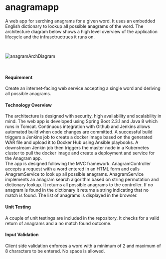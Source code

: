 # anagramapp

A web app for serching anagrams for a given word. It uses an embedded English dictionary to lookup all possible anagrams of the word. The architecture diagram below shows a high level overview of the application lifecycle and the infrasctructrues it runs on.

<br>

![anagramArchDiagram](https://user-images.githubusercontent.com/36462985/86835100-a45ed980-c069-11ea-8bed-76f720db4865.png)

<br>

<h4> Requirement </h4>
Create an internet-facing web service accepting a single word and deriving all possible anagrams.

<h4> Technology Overview </h4>
The architecture is designed with security, high availability and scalability in mind. The web app is developed using Spring Boot 2.3.1 and Java 8 which runs in Tomcat. Continuous integration with Github and Jenkins allows automated build when code changes are committed. A successful build triggers a Jenkins job to create a docker image based on the generated WAR file and upload it to Docker Hub using Ansible playbooks. A downstream Jenkin job then triggers the master node in a Kubernetes cluster to pull the docker image and create a deployment and service for the Anagram app.
<br>
The app is designed following the MVC framework. AnagramController accepts a request with a word entered in an HTML form and calls AnagramService to look up all possible anagrams. AnagramService implements an anagram search algorithm based on string permutation and dictionary lookup.  It returns all possible anagrams to the controller. If no anagram is found in the dictionary it returns a string indicating that no match is found. The list of anagrams is displayed in the browser.

<h4> Unit Testing </h4>
A couple of unit testings are included in the repository. It checks for a valid return of anagrams and a no match found outcome.

<h4> Input Validation </h4>
Client side validation enforces a word with a minimum of 2 and maximum of 8 characters to be entered. No space is allowed.


